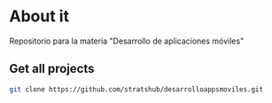 # About it
Repositorio para la materia "Desarrollo de aplicaciones móviles"

## Get all projects
```bash
git clone https://github.com/stratshub/desarrolloappsmoviles.git
```
